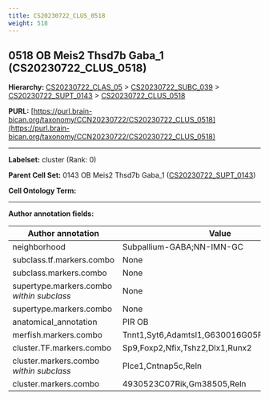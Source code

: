 ```yaml
---
title: CS20230722_CLUS_0518
weight: 518
---
```

## 0518 OB Meis2 Thsd7b Gaba_1 (CS20230722_CLUS_0518)
<b>Hierarchy: </b>
[CS20230722_CLAS_05](../CS20230722_CLAS_05) >
[CS20230722_SUBC_039](../CS20230722_SUBC_039) >
[CS20230722_SUPT_0143](../CS20230722_SUPT_0143) >
[CS20230722_CLUS_0518](../CS20230722_CLUS_0518)

**PURL:** [https://purl.brain-bican.org/taxonomy/CCN20230722/CS20230722_CLUS_0518](https://purl.brain-bican.org/taxonomy/CCN20230722/CS20230722_CLUS_0518)

---


**Labelset:** cluster (Rank: 0)

**Parent Cell Set:** 0143 OB Meis2 Thsd7b Gaba_1 ([CS20230722_SUPT_0143](../CS20230722_SUPT_0143))



**Cell Ontology Term:** 

[MARKER GENES.]: #


---

[TRANSFERRED ANNOTATIONS.]: #


[AUTHOR ANNOTATION FIELDS.]: #


**Author annotation fields:**

| Author annotation | Value |
|-------------------|-------|
|neighborhood|Subpallium-GABA;NN-IMN-GC|
|subclass.tf.markers.combo|None|
|subclass.markers.combo|None|
|supertype.markers.combo _within subclass_|None|
|supertype.markers.combo|None|
|anatomical_annotation|PIR OB|
|merfish.markers.combo|Tnnt1,Syt6,Adamtsl1,G630016G05Rik,Fras1,Cbln2|
|cluster.TF.markers.combo|Sp9,Foxp2,Nfix,Tshz2,Dlx1,Runx2|
|cluster.markers.combo _within subclass_|Plce1,Cntnap5c,Reln|
|cluster.markers.combo|4930523C07Rik,Gm38505,Reln|

